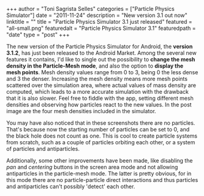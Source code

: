 +++
author = "Toni Sagrista Selles"
categories = ["Particle Physics Simulator"]
date = "2011-11-24"
description = "New version 3.1 out now"
linktitle = ""
title = "Particle Physics Simulator 3.1 just released"
featured = "all-small.png"
featuredalt = "Particle Physics Simulator 3.1"
featuredpath = "date"
type = "post"
+++

The new version of the Particle Physics Simulator for Android, the **version 3.1.2**, has just been released to the Android Market. Among the several new features it contains, I'd like to single out the possibility to **change the mesh density in the Particle-Mesh mode**, and also the option to **display the mesh points**. Mesh density values range from 0 to 3, being 0 the less dense and 3 the denser. Increasing the mesh density means more mesh points scattered over the simulation area, where actual values of mass density are computed, which leads to a more accurate simulation with the drawback that it is also slower. Feel free to fiddle with the app, setting different mesh densities and observing how particles react to the new values. In the post image are the four mesh densities included in the simulator.

You may have also noticed that in these screenshots there are no particles. That's because now the starting number of particles can be set to 0, and the black hole does not count as one. This is cool to create particle systems from scratch, such as a couple of particles orbiting each other, or a system of particles and antiparticles.

Additionally, some other improvements have been made, like disabling the *pan* and *centering* buttons in the screen area mode and not allowing antiparticles in the particle-mesh mode. The latter is pretty obvious, for in this mode there are no particle-particle direct interactions and thus particles and antiparticles can't possibly 'detect' each other.
